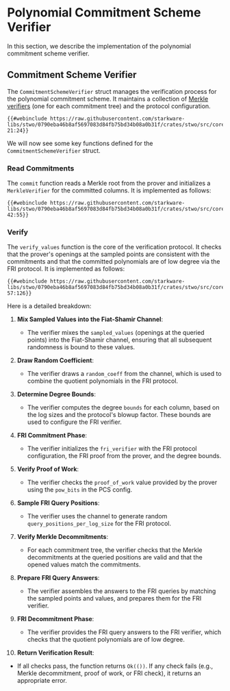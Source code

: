 # Polynomial Commitment Scheme Verifier


In this section, we describe the implementation of the polynomial commitment scheme verifier.

## Commitment Scheme Verifier


The `CommitmentSchemeVerifier` struct manages the verification process for the polynomial commitment scheme. It maintains a collection of [Merkle verifiers](../vcs/merkle_verifier.md) (one for each commitment tree) and the protocol configuration.
```rust,no_run,noplayground
{{#webinclude https://raw.githubusercontent.com/starkware-libs/stwo/0790eba46b8af5697083d84fb75bd34b08a0b31f/crates/stwo/src/core/pcs/verifier.rs 21:24}}
```


We will now see some key functions defined for the `CommitmentSchemeVerifier` struct.

### Read Commitments

The `commit` function reads a Merkle root from the prover and initializes a `MerkleVerifier` for the committed columns. It is implemented as follows:
```rust,no_run,noplayground
{{#webinclude https://raw.githubusercontent.com/starkware-libs/stwo/0790eba46b8af5697083d84fb75bd34b08a0b31f/crates/stwo/src/core/pcs/verifier.rs 42:55}}
```

### Verify


The `verify_values` function is the core of the verification protocol. It checks that the prover's openings at the sampled points are consistent with the commitments and that the committed polynomials are of low degree via the FRI protocol. It is implemented as follows:
```rust,no_run,noplayground
{{#webinclude https://raw.githubusercontent.com/starkware-libs/stwo/0790eba46b8af5697083d84fb75bd34b08a0b31f/crates/stwo/src/core/pcs/verifier.rs 57:126}}
```



Here is a detailed breakdown:

1. **Mix Sampled Values into the Fiat-Shamir Channel**:
   - The verifier mixes the `sampled_values` (openings at the queried points) into the Fiat-Shamir channel, ensuring that all subsequent randomness is bound to these values.

2. **Draw Random Coefficient**:
   - The verifier draws a `random_coeff` from the channel, which is used to combine the quotient polynomials in the FRI protocol.

3. **Determine Degree Bounds**:
   - The verifier computes the degree `bounds` for each column, based on the log sizes and the protocol's blowup factor. These bounds are used to configure the FRI verifier.

4. **FRI Commitment Phase**:
   - The verifier initializes the `fri_verifier` with the FRI protocol configuration, the FRI proof from the prover, and the degree bounds.

5. **Verify Proof of Work**:
   - The verifier checks the `proof_of_work` value provided by the prover using the `pow_bits` in the PCS config.

6. **Sample FRI Query Positions**:
   - The verifier uses the channel to generate random `query_positions_per_log_size` for the FRI protocol.

7. **Verify Merkle Decommitments**:
   - For each commitment tree, the verifier checks that the Merkle decommitments at the queried positions are valid and that the opened values match the commitments.

8. **Prepare FRI Query Answers**:
   - The verifier assembles the answers to the FRI queries by matching the sampled points and values, and prepares them for the FRI verifier.

9. **FRI Decommitment Phase**:
   - The verifier provides the FRI query answers to the FRI verifier, which checks that the quotient polynomials are of low degree.

10. **Return Verification Result**:
   - If all checks pass, the function returns `Ok(())`. If any check fails (e.g., Merkle decommitment, proof of work, or FRI check), it returns an appropriate error.
